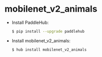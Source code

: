 # mobilenet_v2_animals
* Install PaddleHub: 

    ```bash
    $ pip install --upgrade paddlehub
    ```

* Install mobilenet_v2_animals: 

    ```bash
    $ hub install mobilenet_v2_animals
    ```

